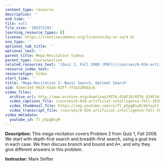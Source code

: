 ```yaml
---
content_type: resource
description: ''
end_time: ''
file: null
file_size: '195272191'
learning_resource_types: []
license: https://creativecommons.org/licenses/by-nc-sa/4.0/
ocw_type: ''
optional_tab_title: ''
optional_text: ''
parent_title: Mega-Recitation Videos
parent_type: CourseSection
related_resources_text: '[Quiz 1, Fall 2008 (PDF)](/courses/6-034-artificial-intelligence-fall-2010/resources/mit6_034f10_quiz1_2008)'
resource_index_text: ''
resourcetype: Video
start_time: ''
title: 'Mega-Recitation 2: Basic Search, Optimal Search'
uid: 92eec3e5-9623-65ab-83ff-7f3a2206b1c6
video_files:
  archive_url: http://www.archive.org/download/MIT6.034F10/MIT6_034F10_rec02_300k.mp4
  video_captions_file: /courses/6-034-artificial-intelligence-fall-2010/d46dc418043758de9ab93fc704f53915_Tl_p5pgBsyM.vtt
  video_thumbnail_file: https://img.youtube.com/vi/Tl_p5pgBsyM/default.jpg
  video_transcript_file: /courses/6-034-artificial-intelligence-fall-2010/020270f53204e7c28646ee56314d3612_Tl_p5pgBsyM.pdf
video_metadata:
  youtube_id: Tl_p5pgBsyM
---
```


**Description:** This mega-recitation covers Problem 2 from Quiz 1, Fall 2008. We start with depth-first search and breadth-first search, using a goal tree in each case. We then discuss branch and bound and A\*, and why they give different answers in this problem.

**Instructor:** Mark Seifter

